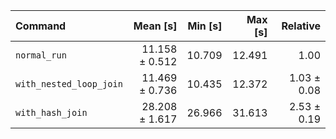 | Command | Mean [s] | Min [s] | Max [s] | Relative |
|:---|---:|---:|---:|---:|
| `normal_run` | 11.158 ± 0.512 | 10.709 | 12.491 | 1.00 |
| `with_nested_loop_join` | 11.469 ± 0.736 | 10.435 | 12.372 | 1.03 ± 0.08 |
| `with_hash_join` | 28.208 ± 1.617 | 26.966 | 31.613 | 2.53 ± 0.19 |
